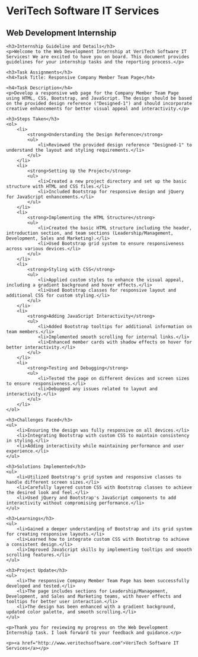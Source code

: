 
<body>
    <h1>VeriTech Software IT Services</h1>
    <h2>Web Development Internship</h2>

    <h3>Internship Guideline and Details</h3>
    <p>Welcome to the Web Development Internship at VeriTech Software IT Services! We are excited to have you on board. This document provides guidelines for your internship tasks and the reporting process.</p>

    <h3>Task Assignments</h3>
    <h4>Task Title: Responsive Company Member Team Page</h4>

    <h4>Task Description</h4>
    <p>Develop a responsive web page for the Company Member Team Page using HTML, CSS, Bootstrap, and JavaScript. The design should be based on the provided design reference ("Designed-1") and should incorporate creative enhancements for better visual appeal and interactivity.</p>

    <h3>Steps Taken</h3>
    <ol>
        <li>
            <strong>Understanding the Design Reference</strong>
            <ul>
                <li>Reviewed the provided design reference "Designed-1" to understand the layout and styling requirements.</li>
            </ul>
        </li>
        <li>
            <strong>Setting Up the Project</strong>
            <ul>
                <li>Created a new project directory and set up the basic structure with HTML and CSS files.</li>
                <li>Included Bootstrap for responsive design and jQuery for JavaScript enhancements.</li>
            </ul>
        </li>
        <li>
            <strong>Implementing the HTML Structure</strong>
            <ul>
                <li>Created the basic HTML structure including the header, introduction section, and team sections (Leadership/Management, Development, Sales and Marketing).</li>
                <li>Used Bootstrap grid system to ensure responsiveness across various devices.</li>
            </ul>
        </li>
        <li>
            <strong>Styling with CSS</strong>
            <ul>
                <li>Applied custom styles to enhance the visual appeal, including a gradient background and hover effects.</li>
                <li>Used Bootstrap classes for responsive layout and additional CSS for custom styling.</li>
            </ul>
        </li>
        <li>
            <strong>Adding JavaScript Interactivity</strong>
            <ul>
                <li>Added Bootstrap tooltips for additional information on team members.</li>
                <li>Implemented smooth scrolling for internal links.</li>
                <li>Enhanced member cards with shadow effects on hover for better interactivity.</li>
            </ul>
        </li>
        <li>
            <strong>Testing and Debugging</strong>
            <ul>
                <li>Tested the page on different devices and screen sizes to ensure responsiveness.</li>
                <li>Debugged any issues related to layout and interactivity.</li>
            </ul>
        </li>
    </ol>

    <h3>Challenges Faced</h3>
    <ul>
        <li>Ensuring the design was fully responsive on all devices.</li>
        <li>Integrating Bootstrap with custom CSS to maintain consistency in styling.</li>
        <li>Adding interactivity while maintaining performance and user experience.</li>
    </ul>

    <h3>Solutions Implemented</h3>
    <ul>
        <li>Utilized Bootstrap's grid system and responsive classes to handle different screen sizes.</li>
        <li>Carefully layered custom CSS with Bootstrap classes to achieve the desired look and feel.</li>
        <li>Used jQuery and Bootstrap's JavaScript components to add interactivity without compromising performance.</li>
    </ul>

    <h3>Learnings</h3>
    <ul>
        <li>Gained a deeper understanding of Bootstrap and its grid system for creating responsive layouts.</li>
        <li>Learned how to integrate custom CSS with Bootstrap to achieve a consistent design.</li>
        <li>Improved JavaScript skills by implementing tooltips and smooth scrolling features.</li>
    </ul>

    <h3>Project Update</h3>
    <ul>
        <li>The responsive Company Member Team Page has been successfully developed and tested.</li>
        <li>The page includes sections for Leadership/Management, Development, and Sales and Marketing teams, with hover effects and tooltips for better user interaction.</li>
        <li>The design has been enhanced with a gradient background, updated color palette, and smooth scrolling.</li>
    </ul>

    <p>Thank you for reviewing my progress on the Web Development Internship task. I look forward to your feedback and guidance.</p>

    <p><a href="http://www.veritechsoftware.com">VeriTech Software IT Services</a></p>
</body>

